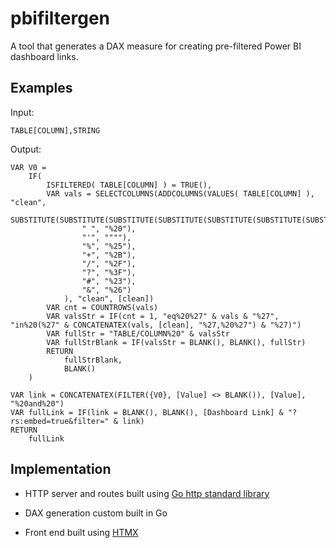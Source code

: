 # pbifiltergen

A tool that generates a DAX measure for creating pre-filtered Power BI dashboard links.

## Examples

Input:
```
TABLE[COLUMN],STRING
```

Output:
```dax
VAR V0 =
    IF(
        ISFILTERED( TABLE[COLUMN] ) = TRUE(),
        VAR vals = SELECTCOLUMNS(ADDCOLUMNS(VALUES( TABLE[COLUMN] ), "clean",
            SUBSTITUTE(SUBSTITUTE(SUBSTITUTE(SUBSTITUTE(SUBSTITUTE(SUBSTITUTE(SUBSTITUTE(SUBSTITUTE(TABLE[COLUMN],
                " ", "%20"),
                "'", """"),
                "%", "%25"),
                "+", "%2B"),
                "/", "%2F"),
                "?", "%3F"),
                "#", "%23"),
                "&", "%26")
            ), "clean", [clean])
        VAR cnt = COUNTROWS(vals)
        VAR valsStr = IF(cnt = 1, "eq%20%27" & vals & "%27", "in%20(%27" & CONCATENATEX(vals, [clean], "%27,%20%27") & "%27)")
        VAR fullStr = "TABLE/COLUMN%20" & valsStr
        VAR fullStrBlank = IF(valsStr = BLANK(), BLANK(), fullStr)
    	RETURN
        	fullStrBlank,   
        	BLANK()
    )

VAR link = CONCATENATEX(FILTER({V0}, [Value] <> BLANK()), [Value], "%20and%20")
VAR fullLink = IF(link = BLANK(), BLANK(), [Dashboard Link] & "?rs:embed=true&filter=" & link)
RETURN
	fullLink
```

## Implementation

* HTTP server and routes built using [Go http standard library](https://pkg.go.dev/net/http)

* DAX generation custom built in Go

* Front end built using [HTMX](https://htmx.org/)